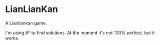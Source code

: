 # LianLianKan #

A Lianliankan game. 

I'm using A* to find solutions. At the moment it's not 100% perfect, but it works.
